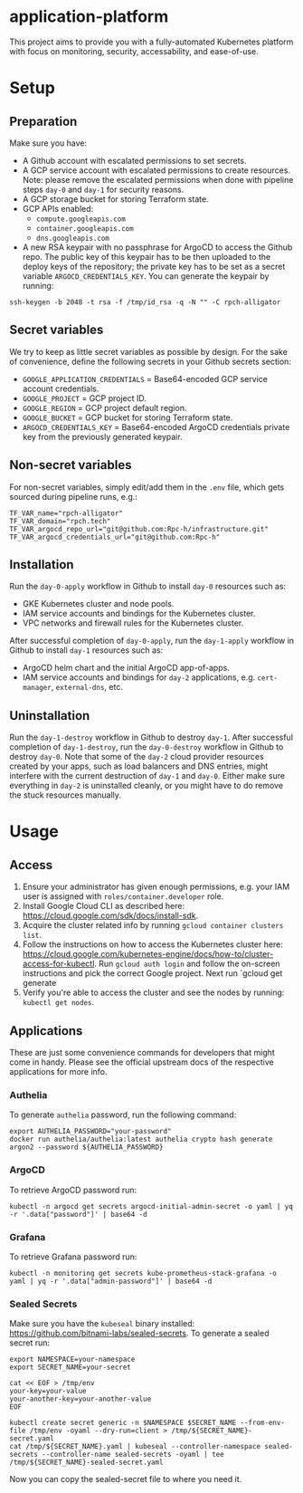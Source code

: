 # application-platform

This project aims to provide you with a fully-automated Kubernetes platform with focus on monitoring, security, accessability, and ease-of-use.

# Setup

## Preparation

Make sure you have:
- A Github account with escalated permissions to set secrets.
- A GCP service account with escalated permissions to create resources. Note: please remove the escalated permissions when done with pipeline steps `day-0` and `day-1` for security reasons.
- A GCP storage bucket for storing Terraform state.
- GCP APIs enabled:
  - `compute.googleapis.com`
  - `container.googleapis.com`
  - `dns.googleapis.com`
- A new RSA keypair with no passphrase for ArgoCD to access the Github repo. The public key of this keypair has to be then uploaded to the deploy keys of the repository; the private key has to be set as a secret variable `ARGOCD_CREDENTIALS_KEY`. You can generate the keypair by running:

```shell
ssh-keygen -b 2048 -t rsa -f /tmp/id_rsa -q -N "" -C rpch-alligator
```

## Secret variables

We try to keep as little secret variables as possible by design. For the sake of convenience, define the following secrets in your Github secrets section:

- `GOOGLE_APPLICATION_CREDENTIALS` = Base64-encoded GCP service account credentials.
- `GOOGLE_PROJECT` = GCP project ID.
- `GOOGLE_REGION` = GCP project default region.
- `GOOGLE_BUCKET` = GCP bucket for storing Terraform state.
- `ARGOCD_CREDENTIALS_KEY` = Base64-encoded ArgoCD credentials private key from the previously generated keypair.

## Non-secret variables

For non-secret variables, simply edit/add them in the `.env` file, which gets sourced during pipeline runs, e.g.:

```dotenv
TF_VAR_name="rpch-alligator"
TF_VAR_domain="rpch.tech"
TF_VAR_argocd_repo_url="git@github.com:Rpc-h/infrastructure.git"
TF_VAR_argocd_credentials_url="git@github.com:Rpc-h"
```

## Installation

Run the `day-0-apply` workflow in Github to install `day-0` resources such as:
- GKE Kubernetes cluster and node pools.
- IAM service accounts and bindings for the Kubernetes cluster.
- VPC networks and firewall rules for the Kubernetes cluster.

After successful completion of `day-0-apply`, run the `day-1-apply` workflow in Github to install `day-1` resources such as:
- ArgoCD helm chart and the initial ArgoCD app-of-apps.
- IAM service accounts and bindings for `day-2` applications, e.g. `cert-manager`, `external-dns`, etc.

## Uninstallation

Run the `day-1-destroy` workflow in Github to destroy `day-1`. After successful completion of `day-1-destroy`, run the `day-0-destroy` workflow in Github to destroy `day-0`. Note that some of the `day-2` cloud provider resources created by your apps, such as load balancers and DNS entries, might interfere with the current destruction of `day-1` and `day-0`. Either make sure everything in `day-2` is uninstalled cleanly, or you might have to do remove the stuck resources manually.

# Usage

## Access

1. Ensure your administrator has given enough permissions, e.g. your IAM user is assigned with `roles/container.developer` role.
2. Install Google Cloud CLI as described here: https://cloud.google.com/sdk/docs/install-sdk.
3. Acquire the cluster related info by running `gcloud container clusters list`.
4. Follow the instructions on how to access the Kubernetes cluster here: https://cloud.google.com/kubernetes-engine/docs/how-to/cluster-access-for-kubectl. Run `gcloud auth login` and follow the on-screen instructions and pick the correct Google project. Next run `gcloud  get generate
5. Verify you're able to access the cluster and see the nodes by running: `kubectl get nodes`.

## Applications

These are just some convenience commands for developers that might come in handy. Please see the official upstream docs of the respective applications for more info.

### Authelia

To generate `authelia` password, run the following command:

```shell
export AUTHELIA_PASSWORD="your-password"
docker run authelia/authelia:latest authelia crypto hash generate argon2 --password ${AUTHELIA_PASSWORD}
```

### ArgoCD

To retrieve ArgoCD password run:

```shell
kubectl -n argocd get secrets argocd-initial-admin-secret -o yaml | yq -r '.data["password"]' | base64 -d
```

### Grafana

To retrieve Grafana password run:

```shell
kubectl -n monitoring get secrets kube-prometheus-stack-grafana -o yaml | yq -r '.data["admin-password"]' | base64 -d
```

### Sealed Secrets

Make sure you have the `kubeseal` binary installed: https://github.com/bitnami-labs/sealed-secrets. To generate a sealed secret run:

```shell
export NAMESPACE=your-namespace
export SECRET_NAME=your-secret

cat << EOF > /tmp/env
your-key=your-value
your-another-key=your-another-value
EOF

kubectl create secret generic -n $NAMESPACE $SECRET_NAME --from-env-file /tmp/env -oyaml --dry-run=client > /tmp/${SECRET_NAME}-secret.yaml
cat /tmp/${SECRET_NAME}.yaml | kubeseal --controller-namespace sealed-secrets --controller-name sealed-secrets -oyaml | tee /tmp/${SECRET_NAME}-sealed-secret.yaml
```

Now you can copy the sealed-secret file to where you need it.
